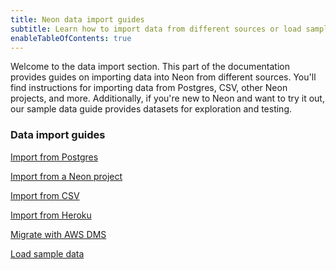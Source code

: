 ```yaml
---
title: Neon data import guides
subtitle: Learn how to import data from different sources or load sample data
enableTableOfContents: true
---
```


Welcome to the data import section. This part of the documentation provides guides on importing data into Neon from different sources. You'll find instructions for importing data from Postgres, CSV, other Neon projects, and more. Additionally, if you're new to Neon and want to try it out, our sample data guide provides datasets for exploration and testing.

### Data import guides

<DetailIconCards>

<a href="/docs/import/import-from-postgres" description="Import data from another Postgres database" icon="import">Import from Postgres</a>

<a href="/docs/import/import-from-neon" description="Import data from another Neon project to upgrade Postgres or change regions" icon="import">Import from a Neon project</a>

<a href="/docs/import/import-from-csv" description="Import data from a CSV file" icon="import">Import from CSV</a>

<a href="/docs/import/import-from-heroku" description="Import data from a Heroku Postgres database" icon="import">Import from Heroku</a>

<a href="/docs/import/migrate-aws-dms" description="Migrate data using AWS Data Migration Service" icon="import">Migrate with AWS DMS</a>

<a href="(/docs/import/import-sample-data" description="Load sample data for evaluation and learning" icon="import">Load sample data</a>

</DetailIconCards>
